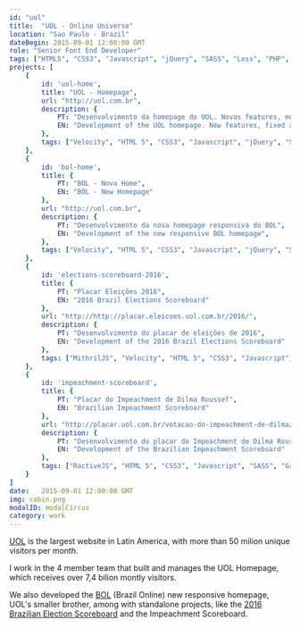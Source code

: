 ```yaml
---
id: "uol"
title:  "UOL - Online Universe"
location: "Sao Paulo - Brazil"
dateBegin: 2015-09-01 12:00:00 GMT
role: "Senior Font End Developer"
tags: ["HTML5", "CSS3", "Javascript", "jQuery", "SASS", "Less", "PHP", "Node JS", "Grunt", "Compass", "BEM Notation", "RactiveJS", "ES6", "ECMAScript 2015"]
projects: [
	{
		id: 'uol-home',
		title: "UOL - Homepage",
		url: "http://uol.com.br",
		description: {
			PT: "Desenvolvimento da homepage do UOL. Novas features, módulos fixos e especiais",
			EN: "Development of the UOL homepage. New features, fixed and special modules",
		},
		tags: ["Velocity", "HTML 5", "CSS3", "Javascript", "jQuery", "SASS", "Grunt"]
	},
	{
		id: 'bol-home',
		title: {
			PT: "BOL - Nova Home",
			EN: "BOL - New Homepage"
		},
		url: "http://uol.com.br",
		description: {
			PT: "Desenvolvimento da nova homepage responsiva do BOL",
			EN: "Development of the new responsive BOL homepage",
		},
		tags: ["Velocity", "HTML 5", "CSS3", "Javascript", "jQuery", "SASS", "Grunt"]
	},
	{
		id: 'elections-scoreboard-2016',
		title: {
			PT: "Placar Eleições 2016",
			EN: "2016 Brazil Elections Scoreboard"
		},
		url: "http://http://placar.eleicoes.uol.com.br/2016/",
		description: {
			PT: "Desenvolvimento do placar de eleições de 2016",
			EN: "Development of the 2016 Brazil Elections Scoreboard"
		},
		tags: ["MithrilJS", "Velocity", "HTML 5", "CSS3", "Javascript", "SASS", "Grunt", "ES6", "ECMAScript 2015"]
	},
	{
		id: 'impeachment-scoreboard',
		title: {
			PT: "Placar do Impeachment de Dilma Roussef",
			EN: "Brazilian Impeachment Scoreboard"
		},
		url: "http://placar.uol.com.br/votacao-do-impeachment-de-dilma/camara/",
		description: {
			PT: "Desenvolvimento do placar do Impeachment de Dilma Roussef",
			EN: "Development of the Brazilian Impeachment Scoreboard"
		},
		tags: ["RactiveJS", "HTML 5", "CSS3", "Javascript", "SASS", "Grunt", "ES6", "ECMAScript 2015"]
	}
]
date:   2015-09-01 12:00:00 GMT
img: cabin.png
modalID: modalCircus
category: work
---
```


<a href="https://translate.google.com/translate?sl=pt&tl=en&js=y&prev=_t&hl=pt-BR&ie=UTF-8&u=http%3A%2F%2Fsobreuol.noticias.uol.com.br%2F&edit-text=" target="_blank">UOL</a> is the largest website in Latin America, with more than 50 milion unique visitors per month.

I work in the 4 member team that built and manages the UOL Homepage, which receives over 7,4 bilion montly visitors.

We also developed the <a href="http://bol.com.br" target="_blank">BOL</a> (Brazil Online) new responsive homepage, UOL's smaller brother, among with standalone projects, like the <a href="http://placar.eleicoes.uol.com.br/2016/1turno/" target="_blank">2016 Brazilian Election Scoreboard</a> and the Impeachment Scoreboard.










